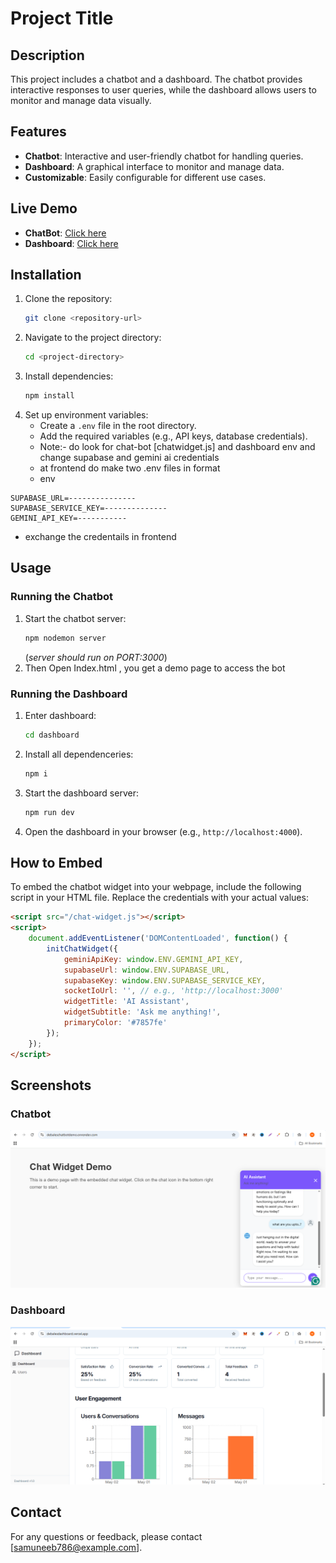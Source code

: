 # Project Title

## Description
This project includes a chatbot and a dashboard. The chatbot provides interactive responses to user queries, while the dashboard allows users to monitor and manage data visually.

## Features
- **Chatbot**: Interactive and user-friendly chatbot for handling queries.
- **Dashboard**: A graphical interface to monitor and manage data.
- **Customizable**: Easily configurable for different use cases.
## Live Demo
- **ChatBot**: [Click here](https://debaleschatbotdemo.onrender.com/)
- **Dashboard**: [Click here](https://debalesdashboard.vercel.app/)
  

## Installation
1. Clone the repository:
   ```bash
   git clone <repository-url>
   ```
2. Navigate to the project directory:
   ```bash
   cd <project-directory>
   ```
3. Install dependencies:
   ```bash
   npm install
   ```
4. Set up environment variables:
   - Create a `.env` file in the root directory.
   - Add the required variables (e.g., API keys, database credentials).
   - Note:- do look for chat-bot [chatwidget.js] and dashboard env and change supabase and gemini ai credentials
   - at frontend do make two .env files in format
   - env
```PORT=3000
SUPABASE_URL=---------------
SUPABASE_SERVICE_KEY=--------------
GEMINI_API_KEY=-----------
```
   - exchange the credentails in frontend
## Usage

### Running the Chatbot
1. Start the chatbot server:
   ```bash
   npm nodemon server
   ```
   (*server should run on PORT:3000*)
2. Then Open Index.html , you get a demo page to access the bot

### Running the Dashboard
1. Enter dashboard:
   ```bash
   cd dashboard
   ```
2. Install all dependenceries:
   ```bash
   npm i
   ```
3. Start the dashboard server:
   ```bash
   npm run dev
   ```

4. Open the dashboard in your browser (e.g., `http://localhost:4000`).

## How to Embed
To embed the chatbot widget into your webpage, include the following script in your HTML file. Replace the credentials with your actual values:

```html
<script src="/chat-widget.js"></script>
<script>
    document.addEventListener('DOMContentLoaded', function() {
        initChatWidget({
            geminiApiKey: window.ENV.GEMINI_API_KEY, 
            supabaseUrl: window.ENV.SUPABASE_URL,
            supabaseKey: window.ENV.SUPABASE_SERVICE_KEY,
            socketIoUrl: '', // e.g., 'http://localhost:3000'
            widgetTitle: 'AI Assistant',
            widgetSubtitle: 'Ask me anything!',
            primaryColor: '#7857fe'
        });
    });
</script>
```

## Screenshots

### Chatbot  
![Chatbot Interface](./dashboard/public/Screenshot-chatbot.png)

### Dashboard  
![Dashboard Interface](./dashboard/public/Screenshot-dashboard.png)


## Contact
For any questions or feedback, please contact [samuneeb786@example.com].
